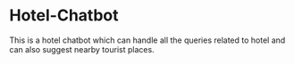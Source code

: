 # Hotel-Chatbot
This is a hotel chatbot which can handle all the queries related to hotel and can also suggest nearby tourist places.
